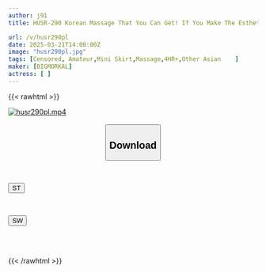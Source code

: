 ```yaml
---
author: j91
title: HUSR-290 Korean Massage That You Can Get! If You Make The Esthetician Who Is Performing The Treatment In A Defenseless Position Fall Into The Female Role With A Reverse Massage And Make Her Suck Your Dick, You Can Easily Get To SEX!?

url: /v/husr290pl
date: 2025-03-21T14:00:00Z
image: "husr290pl.jpg"
tags: [Censored, Amateur,Mini Skirt,Massage,4HR+,Other Asian	]
maker: [BIGMORKAL]
actress: [ ]
---
```



{{< rawhtml >}}

<div class="video" data-videoid="Zrv6o4xOAviq8VJ">
    <a href="javascript:;">
        <img src="/v/husr290pl/husr290pl.jpg" width="WIDTH" height="HEIGHT" alt="husr290pl.mp4" loading="lazy">
    </a>
</div>

<script type="text/javascript" src="https://j91.asia/asset/on-demand-st.js"></script>

<br>
  <link rel="stylesheet" href="https://j91.asia/asset/bs5.css">
  
  <center>
  <button class="btn btn-primary" type="button" data-bs-toggle="collapse" data-bs-target=".multi-collapse" aria-expanded="false" aria-controls="multiCollapseExample1 multiCollapseExample2"><h2>Download</h2></button></center>
</p>
<div class="row">
  <div class="col">
    <div class="collapse multi-collapse" id="multiCollapseExample1">
      <div class="card card-body">
	      	      <br>
<div class="buttons">  
<p><a href="/v/husr290pl/st.html" target="_blank"><button class="btn-hover color-3"><i class="fa fa-download"></i> ST</button></a></p></div>
    </div>
  </div>
</div>
  <div class="col">
    <div class="collapse multi-collapse" id="multiCollapseExample2">
      <div class="card card-body">
	      <br>
<div class="buttons">
<p><a href="/v/husr290pl/sw.html" target="_blank"><button class="btn-hover color-2"><i class="fa fa-download"></i> SW</button></a></p></div>
<br><br>
      </div>
    </div>
  </div>
</div>

{{< /rawhtml >}}
